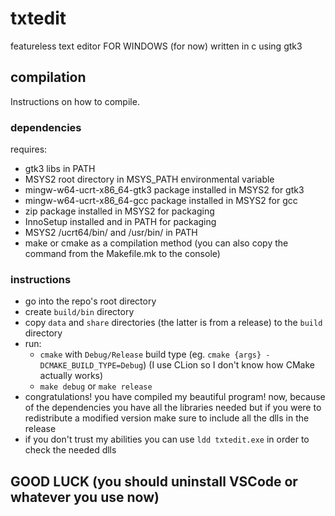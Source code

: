 # txtedit
featureless text editor FOR WINDOWS (for now) written in c using gtk3

## compilation
Instructions on how to compile.

### dependencies
requires:
- gtk3 libs in PATH
- MSYS2 root directory in MSYS_PATH environmental variable
- mingw-w64-ucrt-x86_64-gtk3 package installed in MSYS2 for gtk3
- mingw-w64-ucrt-x86_64-gcc package installed in MSYS2 for gcc
- zip package installed in MSYS2 for packaging
- InnoSetup installed and in PATH for packaging
- MSYS2 /ucrt64/bin/ and /usr/bin/ in PATH
- make or cmake as a compilation method (you can also copy the command from the Makefile.mk to the console)

### instructions
- go into the repo's root directory
- create `build/bin` directory
- copy `data` and `share` directories (the latter is from a release) to the `build` directory
- run:
    - `cmake` with `Debug/Release` build type (eg. `cmake {args} -DCMAKE_BUILD_TYPE=Debug`) (I use CLion so I don't know how CMake actually works)
    - `make debug` or `make release`
- congratulations! you have compiled my beautiful program! now, because of the dependencies you have all the libraries needed but if you were to redistribute a modified version make sure to include all the dlls in the release
- if you don't trust my abilities you can use `ldd txtedit.exe` in order to check the needed dlls

## GOOD LUCK (you should uninstall VSCode or whatever you use now)
